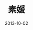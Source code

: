 ---
layout: page
title: 素媛
description: >
  小时候看的，到现在还记得“最孤独的人最亲切，受过伤的人笑得最灿烂。”
category: 电影
img: assets/img/movie/before2020/素媛.webp
star: 5
date: 2013-10-02
---